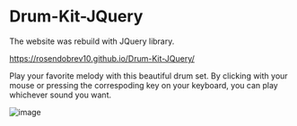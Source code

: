 # Drum-Kit-JQuery

The website was rebuild with JQuery library.

https://rosendobrev10.github.io/Drum-Kit-JQuery/

Play your favorite melody with this beautiful drum set.
By clicking with your mouse or pressing the correspoding key on your keyboard, you can play whichever sound you want.

![image](https://user-images.githubusercontent.com/104829819/200287695-cfa8daf1-fda4-4422-b44c-330d2b49c899.png)
